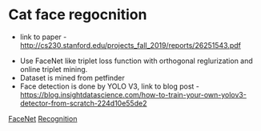 # Cat face regocnition
* link to paper - http://cs230.stanford.edu/projects_fall_2019/reports/26251543.pdf
- Use FaceNet like triplet loss function with orthogonal reglurization and online triplet mining.
- Dataset is mined from petfinder
- Face detection is done by YOLO V3, link to blog post - https://blog.insightdatascience.com/how-to-train-your-own-yolov3-detector-from-scratch-224d10e55de2

[FaceNet](FaceNet)
[Recognition](Recognition.md)